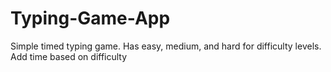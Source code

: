 # Typing-Game-App
Simple timed typing game. Has easy, medium, and hard for difficulty levels. Add time based on difficulty
